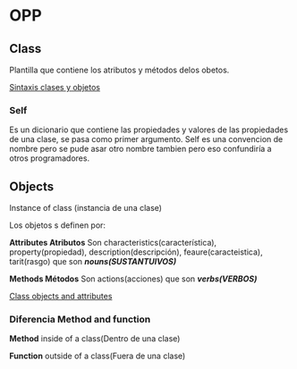 # OPP

## Class

Plantilla que contiene los atributos y métodos delos obetos.

[Sintaxis clases y objetos](https://youtu.be/Y8ZVw1LHI8E)

### Self

Es un dicionario que contiene las propiedades y valores de las propiedades de una clase, se pasa como primer argumento. Self es una convencion de nombre pero se pude asar otro nombre tambien pero eso confundiría a otros programadores.

## Objects

Instance of class (instancia de una clase)

Los objetos s definen por:

**Attributes Atributos** Son characteristics(característica), property(propiedad), description(descripción), feaure(caracteistica), tarit(rasgo) que son ***nouns(SUSTANTUIVOS)***

**Methods Métodos** Son actions(acciones) que son ***verbs(VERBOS)***

[Class objects and attributes](https://youtu.be/yvVMJt09HuA)


### Diferencia Method and function

**Method** inside of a class(Dentro de una clase)

**Function** outside of a class(Fuera de una clase)

